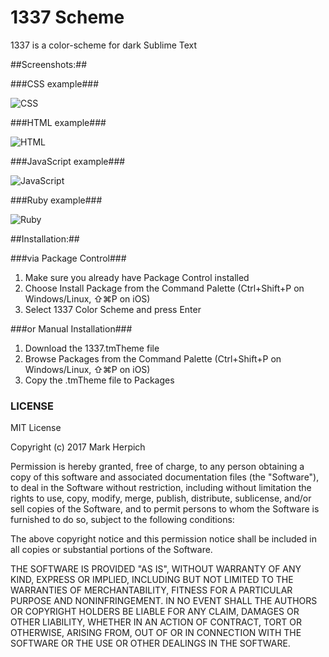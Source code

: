 1337 Scheme
=====================

1337 is a color-scheme for dark Sublime Text

##Screenshots:##

###CSS example###

![CSS](http://abload.de/img/css05rfw.jpg)

###HTML example###

![HTML](http://abload.de/img/htmlx2oh5.jpg)

###JavaScript example###

![JavaScript](http://abload.de/img/javascriptuholn.jpg)

###Ruby example###

![Ruby](http://abload.de/img/ruby3urnk.jpg)

##Installation:##

###via Package Control###

1. Make sure you already have Package Control installed
2. Choose Install Package from the Command Palette (Ctrl+Shift+P on Windows/Linux, ⇧⌘P on iOS)
3. Select 1337 Color Scheme and press Enter

###or Manual Installation###

1. Download the 1337.tmTheme file
2. Browse Packages from the Command Palette (Ctrl+Shift+P on Windows/Linux, ⇧⌘P on iOS)
3. Copy the .tmTheme file to Packages


### LICENSE ###

MIT License

Copyright (c) 2017 Mark Herpich

Permission is hereby granted, free of charge, to any person obtaining a copy
of this software and associated documentation files (the "Software"), to deal
in the Software without restriction, including without limitation the rights
to use, copy, modify, merge, publish, distribute, sublicense, and/or sell
copies of the Software, and to permit persons to whom the Software is
furnished to do so, subject to the following conditions:

The above copyright notice and this permission notice shall be included in all
copies or substantial portions of the Software.

THE SOFTWARE IS PROVIDED "AS IS", WITHOUT WARRANTY OF ANY KIND, EXPRESS OR
IMPLIED, INCLUDING BUT NOT LIMITED TO THE WARRANTIES OF MERCHANTABILITY,
FITNESS FOR A PARTICULAR PURPOSE AND NONINFRINGEMENT. IN NO EVENT SHALL THE
AUTHORS OR COPYRIGHT HOLDERS BE LIABLE FOR ANY CLAIM, DAMAGES OR OTHER
LIABILITY, WHETHER IN AN ACTION OF CONTRACT, TORT OR OTHERWISE, ARISING FROM,
OUT OF OR IN CONNECTION WITH THE SOFTWARE OR THE USE OR OTHER DEALINGS IN THE
SOFTWARE.
